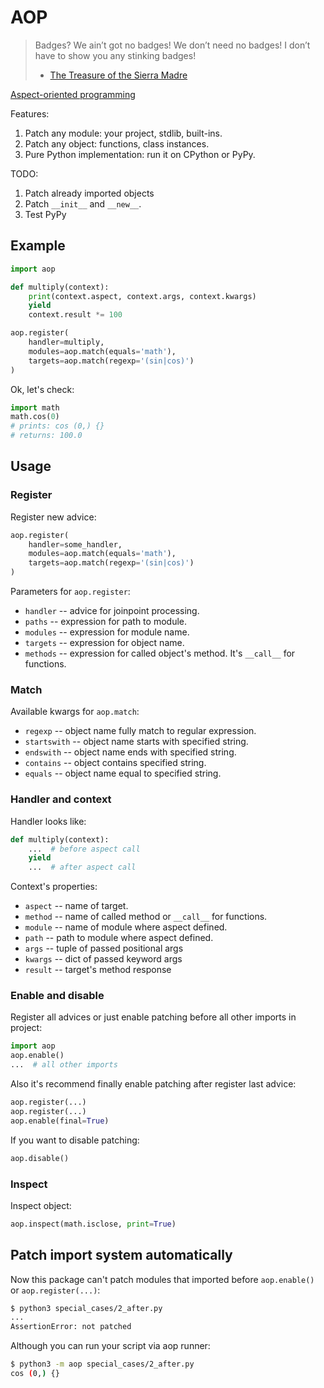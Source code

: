 # AOP

> Badges? We ain’t got no badges! We don’t need no badges! I don’t have to show you any stinking badges!
> - [The Treasure of the Sierra Madre](https://www.youtube.com/watch?v=wHxgQopPMRE)

[Aspect-oriented programming](https://en.wikipedia.org/wiki/Aspect-oriented_programming)

Features:

1. Patch any module: your project, stdlib, built-ins.
1. Patch any object: functions, class instances.
1. Pure Python implementation: run it on CPython or PyPy.

TODO:

1. Patch already imported objects
1. Patch `__init__` and `__new__`.
1. Test PyPy


## Example

```python
import aop

def multiply(context):
    print(context.aspect, context.args, context.kwargs)
    yield
    context.result *= 100

aop.register(
    handler=multiply,
    modules=aop.match(equals='math'),
    targets=aop.match(regexp='(sin|cos)')
)
```

Ok, let's check:

```python
import math
math.cos(0)
# prints: cos (0,) {}
# returns: 100.0
```


## Usage

### Register

Register new advice:

```python
aop.register(
    handler=some_handler,
    modules=aop.match(equals='math'),
    targets=aop.match(regexp='(sin|cos)')
)
```

Parameters for `aop.register`:

* `handler` -- advice for joinpoint processing.
* `paths` -- expression for path to module.
* `modules` -- expression for module name.
* `targets` -- expression for object name.
* `methods` -- expression for called object's method. It's `__call__` for functions.

### Match

Available kwargs for `aop.match`:

* `regexp` -- object name fully match to regular expression.
* `startswith` -- object name starts with specified string.
* `endswith` -- object name ends with specified string.
* `contains` -- object contains specified string.
* `equals` -- object name equal to specified string.

### Handler and context

Handler looks like:

```python
def multiply(context):
    ...  # before aspect call
    yield
    ...  # after aspect call
```

Context's properties:
* `aspect` -- name of target.
* `method` -- name of called method or `__call__` for functions.
* `module` -- name of module where aspect defined.
* `path` --   path to module where aspect defined.
* `args` --   tuple of passed positional args
* `kwargs` -- dict of passed keyword args
* `result` -- target's method response

### Enable and disable

Register all advices or just enable patching before all other imports in project:

```python
import aop
aop.enable()
...  # all other imports
```

Also it's recommend finally enable patching after register last advice:

```python
aop.register(...)
aop.register(...)
aop.enable(final=True)
```

If you want to disable patching:
```python
aop.disable()
```

### Inspect

Inspect object:

```python
aop.inspect(math.isclose, print=True)
```


## Patch import system automatically

Now this package can't patch modules that imported before `aop.enable()` or `aop.register(...)`:

```bash
$ python3 special_cases/2_after.py
...
AssertionError: not patched
```

Although you can run your script via aop runner:

```bash
$ python3 -m aop special_cases/2_after.py
cos (0,) {}
```
